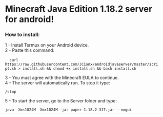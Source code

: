 <h1>Minecraft Java Edition 1.18.2 server for android!</h1>
<h3>How to install:</h3>
1 - Install Termux on your Android device.
<br>
2 - Paste this command:
 
 ​``` 
curl https://raw.githubusercontent.com/JCionx/androidjavaserver/master/script.sh > install.sh && chmod +x install.sh && bash install.sh
 ​```

3 - You must agree with the Minecraft EULA to continue.
<br>
4 - The server will automatically run. To stop it type:

 ```
/stop
 ```

5 - To start the server, go to the Server folder and type:

 ```
java -Xms1024M -Xmx1024M -jar paper-1.18.2-317.jar --nogui
 ```
